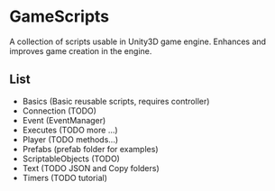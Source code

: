# GameScripts

A collection of scripts usable in Unity3D game engine.
Enhances and improves game creation in the engine.

## List

- Basics (Basic reusable scripts, requires controller)
- Connection (TODO)
- Event (EventManager)
- Executes (TODO more ...)
- Player (TODO methods...)
- Prefabs (prefab folder for examples)
- ScriptableObjects (TODO)
- Text (TODO JSON and Copy folders)
- Timers (TODO tutorial)
